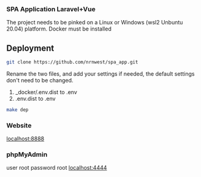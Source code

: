 ### SPA Application Laravel+Vue
The project needs to be pinked on a Linux or Windows (wsl2 Unbuntu 20.04) platform.
Docker must be installed
## Deployment

```bash
git clone https://github.com/nrnwest/spa_app.git
```

Rename the two files,
and add your settings if needed, the default settings don't need to be changed.

1. _docker/.env.dist to .env
2. .env.dist to .env

```bash
make dep
````
### Website
[localhost:8888](http://localhost:8888)

### phpMyAdmin
user root
password root
[localhost:4444](http://localhost:4444)
